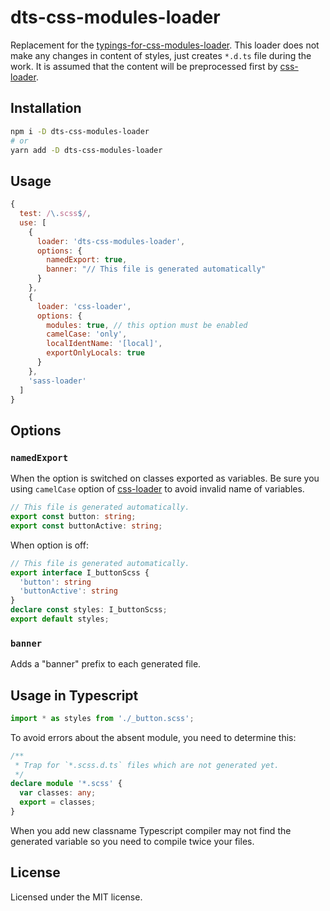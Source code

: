 # dts-css-modules-loader
Replacement for the [typings-for-css-modules-loader](https://github.com/Jimdo/typings-for-css-modules-loader). This loader does not make any changes in content of styles, just creates `*.d.ts` file during the work. It is assumed that the content will be preprocessed first by [css-loader](https://github.com/webpack-contrib/css-loader).

## Installation
```bash
npm i -D dts-css-modules-loader
# or
yarn add -D dts-css-modules-loader
```

## Usage
```js
{
  test: /\.scss$/,
  use: [
    {
      loader: 'dts-css-modules-loader',
      options: {
        namedExport: true,
        banner: "// This file is generated automatically"
      }
    },
    {
      loader: 'css-loader',
      options: {
        modules: true, // this option must be enabled
        camelCase: 'only',
        localIdentName: '[local]',
        exportOnlyLocals: true
      }
    },
    'sass-loader'
  ]
}
```

## Options
### `namedExport`
When the option is switched on classes exported as variables. Be sure you using `camelCase` option of [css-loader](https://github.com/webpack-contrib/css-loader) to avoid invalid name of variables.

```ts
// This file is generated automatically.
export const button: string;
export const buttonActive: string;
```

When option is off:
```ts
// This file is generated automatically.
export interface I_buttonScss {
  'button': string
  'buttonActive': string
}
declare const styles: I_buttonScss;
export default styles;
```

### `banner`
Adds a "banner" prefix to each generated file.

## Usage in Typescript
```ts
import * as styles from './_button.scss';
```

To avoid errors about the absent module, you need to determine this:
```ts
/**
 * Trap for `*.scss.d.ts` files which are not generated yet.
 */
declare module '*.scss' {
  var classes: any;
  export = classes;
}
```
When you add new classname Typescript compiler may not find the generated variable so you need to compile twice your files.

## License
Licensed under the MIT license.
